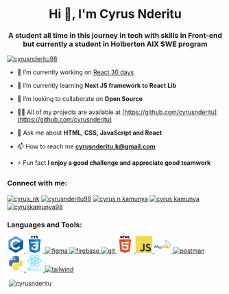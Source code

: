 <h1 align="center">Hi 👋, I'm Cyrus Nderitu</h1>
<h3 align="center">A student all time in this journey in tech with skills in Front-end but currently a student in Holberton AlX SWE program</h3>

<p align="left"> <a href="https://twitter.com/cyrusnderitu98" target="blank"><img src="https://img.shields.io/twitter/follow/cyrusnderitu98?logo=twitter&style=for-the-badge" alt="cyrusnderitu98" /></a> </p>

- 🔭 I’m currently working on [React 30 days](https://github.com/cyrusnderitu/30-Days-Of-React)

- 🌱 I’m currently learning **Next JS framework to React Lib**

- 👯 I’m looking to collaborate on **Open Source**

- 👨‍💻 All of my projects are available at [https://github.com/cyrusnderitu](https://github.com/cyrusnderitu)

- 💬 Ask me about **HTML, CSS, JavaScript and React**

- 📫 How to reach me **cyrusnderitu.k@gmail.com**

- ⚡ Fun fact **I enjoy a good challenge and appreciate good teamwork**

<h3 align="left">Connect with me:</h3>
<p align="left">
<a href="https://codepen.io/cyrus_nk" target="blank"><img align="center" src="https://raw.githubusercontent.com/rahuldkjain/github-profile-readme-generator/master/src/images/icons/Social/codepen.svg" alt="cyrus_nk" height="30" width="40" /></a>
<a href="https://twitter.com/cyrusnderitu98" target="blank"><img align="center" src="https://raw.githubusercontent.com/rahuldkjain/github-profile-readme-generator/master/src/images/icons/Social/twitter.svg" alt="cyrusnderitu98" height="30" width="40" /></a>
<a href="https://linkedin.com/in/cyrus n kamunya" target="blank"><img align="center" src="https://raw.githubusercontent.com/rahuldkjain/github-profile-readme-generator/master/src/images/icons/Social/linked-in-alt.svg" alt="cyrus n kamunya" height="30" width="40" /></a>
<a href="https://dribbble.com/cyrus kamunya" target="blank"><img align="center" src="https://raw.githubusercontent.com/rahuldkjain/github-profile-readme-generator/master/src/images/icons/Social/dribbble.svg" alt="cyrus kamunya" height="30" width="40" /></a>
<a href="https://www.leetcode.com/cyruskamunya98" target="blank"><img align="center" src="https://raw.githubusercontent.com/rahuldkjain/github-profile-readme-generator/master/src/images/icons/Social/leet-code.svg" alt="cyruskamunya98" height="30" width="40" /></a>
</p>

<h3 align="left">Languages and Tools:</h3>
<p align="left"> <a href="https://www.cprogramming.com/" target="_blank" rel="noreferrer"> <img src="https://raw.githubusercontent.com/devicons/devicon/master/icons/c/c-original.svg" alt="c" width="40" height="40"/> </a> <a href="https://www.w3schools.com/css/" target="_blank" rel="noreferrer"> <img src="https://raw.githubusercontent.com/devicons/devicon/master/icons/css3/css3-original-wordmark.svg" alt="css3" width="40" height="40"/> </a> <a href="https://www.figma.com/" target="_blank" rel="noreferrer"> <img src="https://www.vectorlogo.zone/logos/figma/figma-icon.svg" alt="figma" width="40" height="40"/> </a> <a href="https://firebase.google.com/" target="_blank" rel="noreferrer"> <img src="https://www.vectorlogo.zone/logos/firebase/firebase-icon.svg" alt="firebase" width="40" height="40"/> </a> <a href="https://git-scm.com/" target="_blank" rel="noreferrer"> <img src="https://www.vectorlogo.zone/logos/git-scm/git-scm-icon.svg" alt="git" width="40" height="40"/> </a> <a href="https://www.w3.org/html/" target="_blank" rel="noreferrer"> <img src="https://raw.githubusercontent.com/devicons/devicon/master/icons/html5/html5-original-wordmark.svg" alt="html5" width="40" height="40"/> </a> <a href="https://developer.mozilla.org/en-US/docs/Web/JavaScript" target="_blank" rel="noreferrer"> <img src="https://raw.githubusercontent.com/devicons/devicon/master/icons/javascript/javascript-original.svg" alt="javascript" width="40" height="40"/> </a> <a href="https://www.mysql.com/" target="_blank" rel="noreferrer"> <img src="https://raw.githubusercontent.com/devicons/devicon/master/icons/mysql/mysql-original-wordmark.svg" alt="mysql" width="40" height="40"/> </a> <a href="https://postman.com" target="_blank" rel="noreferrer"> <img src="https://www.vectorlogo.zone/logos/getpostman/getpostman-icon.svg" alt="postman" width="40" height="40"/> </a> <a href="https://www.python.org" target="_blank" rel="noreferrer"> <img src="https://raw.githubusercontent.com/devicons/devicon/master/icons/python/python-original.svg" alt="python" width="40" height="40"/> </a> <a href="https://reactjs.org/" target="_blank" rel="noreferrer"> <img src="https://raw.githubusercontent.com/devicons/devicon/master/icons/react/react-original-wordmark.svg" alt="react" width="40" height="40"/> </a> <a href="https://tailwindcss.com/" target="_blank" rel="noreferrer"> <img src="https://www.vectorlogo.zone/logos/tailwindcss/tailwindcss-icon.svg" alt="tailwind" width="40" height="40"/> </a> </p>

<p>&nbsp;<img align="center" src="https://github-readme-stats.vercel.app/api?username=cyrusnderitu&show_icons=true&locale=en" alt="cyrusnderitu" /></p>

